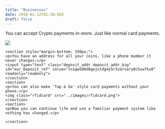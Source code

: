 ```yaml
---
title: "Businesses"
date: 2018-01-12T01:30:50Z
draft: false
---
```



<div class="content">
    <section>
    <p>You can accept Crypto payments in-store. Just like normal card payments.</p>
    <img class="tapandpay" src="../images/tapandpay.png">
    </section>
    
    <section style="margin-bottom: 150px;">
    <p>You have an address for all your coins, like a phone mumber it never changes:</p>
    <input type="text" class="deposit_addr deposit_addr_big" id="eur_Deposit_ref" value="ln1qw508d6qejxtdg4y5r3zarvary0c5xw7kv8" readonly="readonly">
    </section>
    <section>
    <p>You can also make 'Tap & Go' style card payments without your phone.</p>
    <img class="rfidcard" src="../images/rfidcard.png">
    </section>
    <section>
    <p>Now you can continue life and use a familiar payment system like nothing has changed.</p>
   
    </section>
</div>
